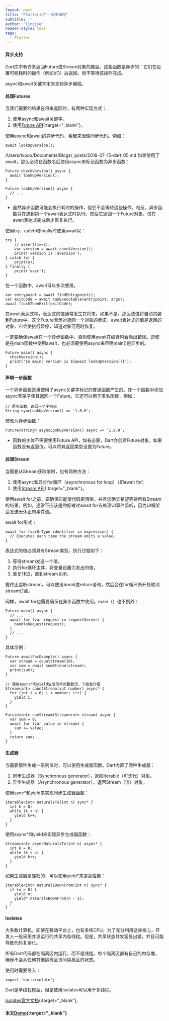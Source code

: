 ```yaml
---
layout: post
title: "Flutter入门——异步编程"
subtitle: ''
author: "lingjye"
header-style: text
tags:
  - Flutter
---
```



#### 异步支持

Dart库中有许多返回Future或Stream对象的类型。这些函数是异步的：它们在设置可能耗时的操作（例如I/O）后返回，而不等待该操作完成。

async和await关键字用来支持异步编程。

#### 处理Futures

当我们需要的结果在将来返回时，有两种实现方式：

1. 使用async和await关键字。
2. 使用[Future API](https://dart.dev/guides/libraries/library-tour#future){:target="_blank"}。

使用async和await的异步代码，看起来很像同步代码。例如：

```
await lookUpVersion();
```
/Users/txooo/Documents/Blogs/_posts/2019-07-15-dart_05.md
如果使用了await，那么必须在函数名后使用async来标记函数为异步函数：

```
Future checkVersion() async {
  await lookUpVersion();
}

Future lookUpVersion() async {
  // ...
}
```

* 虽然异步函数可能会执行耗时的操作，但它不会等待这些操作。相反，异步函数只在遇到第一个await表达式时执行。然后它返回一个Future对象，仅在await表达式完成后才恢复执行。

使用try，catch和finally时使用await以：

```
try {
    // assert(1==2);
    var version = await checkVersion();
    print('version is :$version');
} catch (e) {
	print(e);
} finally {
	print('over');
}
```

在一个函数中，await可以多次使用。

```
var entrypoint = await findEntrypoint();
var exitCode = await runExecutable(entrypoint, args);
await flushThenExit(exitCode);
```

在await表达式中，表达式的值通常发生在将来。如果不是，那么该值将自动包装到Future中。这个Future表示对返回一个对象的承诺。await表达式的值是返回的对象，它会使执行暂停，知道对象可用时恢复。

一定要确保await在一个异步函数中，否则使用await在编译时会抛出错误。即使是在main函数中使用await，也必须要使用async来声明main()是异步的。

```
Future main() async {
  checkVersion();
  print('In main: version is ${await lookUpVersion()}');
}
```

#### 声明一步函数

一个异步函数是用使用了async关键字标记的普通函数产生的。在一个函数中添加async官架子使其返回一个Future，它还可以用于匿名函数，例如：

```
// 匿名函数，返回一个字符串
String syncLookUpVersion() => '1.0.0';
```

修改为异步函数：

```
Future<String> asyncLpokUpVersion() async => '1.0.0';
```

* 函数的主体不需要使用Future API，如有必要，Dart会创建Future对象，如果函数没有返回值，可以将其返回类型设置为Future<void>。


#### 处理Stream

当需要从Stream获取值时，也有两种方法：

1. 使用async和异步for循环（asynchronous for loop）（即await for）
2. 使用[Stream API](https://dart.dev/guides/libraries/library-tour#stream){:target="_blank"}。

使用await for之前，要确保它能使代码更清晰，并且您确实希望等待所有Stream的结果。例如，通常不应该是哟好难过await for去处理UI事件监听，因为UI框架会发送无休止的事件流。

await for形式：

```
await for (varOrType identifier in expression) {
  // Executes each time the stream emits a value.
}
```

表达式的值必须具有Stream类型，执行过程如下：

1. 等待stream发送一个值，
2. 执行for循环主体，将变量设置为发出的值，
3. 重复1和2，直到stream关闭。

要终止监听stream，可以使用break或return语句，然后会在for循环断开处取消stream订阅。

同样，await for也需要确保在异步函数中使用。main（）也不例外：

```
Future main() async {
  // ...
  await for (var request in requestServer) {
    handleRequest(request);
  }
  // ...
}
```

具体示例：

```
Future awaitForExample() async {
  var stream = countStream(10);
  var sum = await sumStream(stream);
  print(sum);
}

// 使用async*和yield生成简单的整数流，下面会介绍
Stream<int> countStream(int number) async* {
  for (int i = 0; i < number; i++) {
    yield i;
  }
}

Future<int> sumStream(Stream<int> stream) async {
  var sum = 0;
  await for (var value in stream) {
    sum += value;
  }
  return sum;
}
```

#### 生成器

当需要惰性生成一系列值时，可以使用生成器函数。Dart内置了两种生成器：

1. 同步生成器（Synchronous generator），返回Iterable（可迭代）对象。
2. 异步生成器（Asynchronous generator），返回Stream（流）对象。

使用sync*和yield来实现同步生成器函数：

```
Iterable<int> naturalsTo(int n) sync* {
  int k = 0;
  while (k < n) {
    yield k++;
  }
}
```

使用async*和yield来实现异步生成器函数：

```
Stream<int> asyncNaturalsTo(int n) async* {
  int k = 0;
  while (k < n) {
    yield k++;
  }
}
```

如果生成器是递归的，可以使用yield*来提高性能：

```
Iterable<int> naturalsDownFrom(int n) sync* {
  if (n > 0) {
    yield n;
    yield* naturalsDownFrom(n - 1);
  }
}
```

#### Isolates

大多数计算机，即使在移动平台上，也有多核CPU。为了充分利用这些核心，开发人一般采用并发运行的共享内存线程。但是，共享状态并发容易出错，并且可能导致代码复杂化。

所有Dart代码都在隔离区内运行，而不是线程。每个隔离区都有自己的内存堆，确保不会从任何其他隔离区访问隔离区的状态。

使用时需要导入：

```
import 'dart:isolate';
```

Dart是单线程模型，但是使用Isolates可以用于多线程。

[Isolates官方文档](https://api.dartlang.org/stable/2.1.0/dart-isolate/dart-isolate-library.html){:target="_blank"};


#### 本文[Demo](https://github.com/lingjye/Flutter-Learning/tree/master/dartlearning){:target="_blank"}